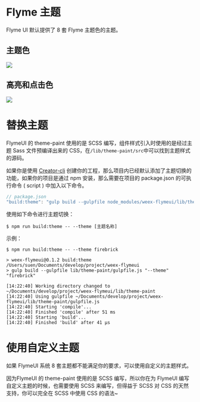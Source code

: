 # Flyme 主题
Flyme UI 默认提供了 8 套 Flyme 主题色的主题。
## 主题色
![](http://fd6.flyme.cn/stor-stub/flymedesign/file/a0548b7f2c5b314956d1b9ee4321c1dd_%E4%B8%BB%E9%A2%98%E8%89%B2.png)

## 高亮和点击色
![](http://fd6.flyme.cn/stor-stub/flymedesign/file/e97f2bf763e33a07a6c9548b5495c224_image.png)

# 替换主题
FlymeUI 的 theme-paint 使用的是 SCSS 编写，组件样式引入时使用的是经过主题 Sass 文件预编译出来的 CSS，在`/lib/theme-paint/src`中可以找到主题样式的源码。

如果你是使用 [Creator-cli](http://apps.flyme.cn/docs/book.html?bookId=5a33434067e2277e77dcf928&doc=5a33434d67e2277e77dcf929) 创建你的工程，那么项目内已经默认添加了主题切换的功能，如果你的项目是通过 npm 安装，那么需要在项目的 package.json 的可执行命令 ( script ) 中加入以下命令。

```javascript
// package.json
"build:theme": "gulp build --gulpfile node_modules/weex-flymeui/lib/theme-paint/gulpfile.js"
```

使用如下命令进行主题切换：

```shell
$ npm run build:theme -- --theme [主题名称]
```

示例：
```shell
$ npm run build:theme -- --theme firebrick

> weex-flymeui@0.1.2 build:theme /Users/suen/Documents/develop/project/weex-flymeui
> gulp build --gulpfile lib/theme-paint/gulpfile.js "--theme" "firebrick"

[14:22:40] Working directory changed to ~/Documents/develop/project/weex-flymeui/lib/theme-paint
[14:22:40] Using gulpfile ~/Documents/develop/project/weex-flymeui/lib/theme-paint/gulpfile.js
[14:22:40] Starting 'compile'...
[14:22:40] Finished 'compile' after 51 ms
[14:22:40] Starting 'build'...
[14:22:40] Finished 'build' after 41 μs
```

# 使用自定义主题
如果 FlymeUI 系统 8 套主题都不能满足你的要求，可以使用自定义的主题样式。

因为FlymeUI 的 theme-paint 使用的是 SCSS 编写，所以你在为 FlymeUI 编写自定义主题的时候，也需要使用 SCSS 来编写，但得益于 SCSS 对 CSS 的天然支持，你可以完全在 SCSS 中使用 CSS 的语法~



